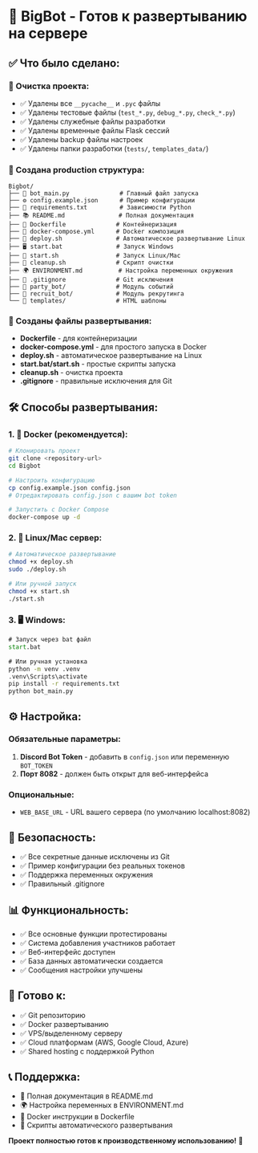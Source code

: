 # 🚀 BigBot - Готов к развертыванию на сервере

## ✅ Что было сделано:

### 🧹 Очистка проекта:
- ✅ Удалены все `__pycache__` и `.pyc` файлы
- ✅ Удалены тестовые файлы (`test_*.py`, `debug_*.py`, `check_*.py`)
- ✅ Удалены служебные файлы разработки
- ✅ Удалены временные файлы Flask сессий
- ✅ Удалены backup файлы настроек
- ✅ Удалены папки разработки (`tests/`, `templates_data/`)

### 📁 Создана production структура:
```
Bigbot/
├── 📄 bot_main.py              # Главный файл запуска
├── ⚙️ config.example.json      # Пример конфигурации
├── 🔧 requirements.txt         # Зависимости Python
├── 📚 README.md               # Полная документация
├── 🐳 Dockerfile              # Контейнеризация
├── 🐳 docker-compose.yml      # Docker композиция
├── 🚀 deploy.sh               # Автоматическое развертывание Linux
├── 🖥️ start.bat               # Запуск Windows
├── 🐧 start.sh                # Запуск Linux/Mac
├── 🧹 cleanup.sh              # Скрипт очистки
├── 🌍 ENVIRONMENT.md          # Настройка переменных окружения
├── 🚫 .gitignore              # Git исключения
├── 📁 party_bot/              # Модуль событий
├── 📁 recruit_bot/            # Модуль рекрутинга
└── 📁 templates/              # HTML шаблоны
```

### 🔧 Созданы файлы развертывания:
- **Dockerfile** - для контейнеризации
- **docker-compose.yml** - для простого запуска в Docker
- **deploy.sh** - автоматическое развертывание на Linux
- **start.bat/start.sh** - простые скрипты запуска
- **cleanup.sh** - очистка проекта
- **.gitignore** - правильные исключения для Git

## 🛠️ Способы развертывания:

### 1. 🐳 Docker (рекомендуется):
```bash
# Клонировать проект
git clone <repository-url>
cd Bigbot

# Настроить конфигурацию
cp config.example.json config.json
# Отредактировать config.json с вашим bot token

# Запустить с Docker Compose
docker-compose up -d
```

### 2. 🐧 Linux/Mac сервер:
```bash
# Автоматическое развертывание
chmod +x deploy.sh
sudo ./deploy.sh

# Или ручной запуск
chmod +x start.sh
./start.sh
```

### 3. 🖥️ Windows:
```cmd
# Запуск через bat файл
start.bat

# Или ручная установка
python -m venv .venv
.venv\Scripts\activate
pip install -r requirements.txt
python bot_main.py
```

## ⚙️ Настройка:

### Обязательные параметры:
1. **Discord Bot Token** - добавить в `config.json` или переменную `BOT_TOKEN`
2. **Порт 8082** - должен быть открыт для веб-интерфейса

### Опциональные:
- `WEB_BASE_URL` - URL вашего сервера (по умолчанию localhost:8082)

## 🔐 Безопасность:
- ✅ Все секретные данные исключены из Git
- ✅ Пример конфигурации без реальных токенов
- ✅ Поддержка переменных окружения
- ✅ Правильный .gitignore

## 📊 Функциональность:
- ✅ Все основные функции протестированы
- ✅ Система добавления участников работает
- ✅ Веб-интерфейс доступен
- ✅ База данных автоматически создается
- ✅ Сообщения настройки улучшены

## 🚀 Готово к:
- ✅ Git репозиторию
- ✅ Docker развертыванию  
- ✅ VPS/выделенному серверу
- ✅ Cloud платформам (AWS, Google Cloud, Azure)
- ✅ Shared hosting с поддержкой Python

## 📞 Поддержка:
- 📖 Полная документация в README.md
- 🌍 Настройка переменных в ENVIRONMENT.md
- 🐳 Docker инструкции в Dockerfile
- 🚀 Скрипты автоматического развертывания

**Проект полностью готов к производственному использованию!** 🎉
